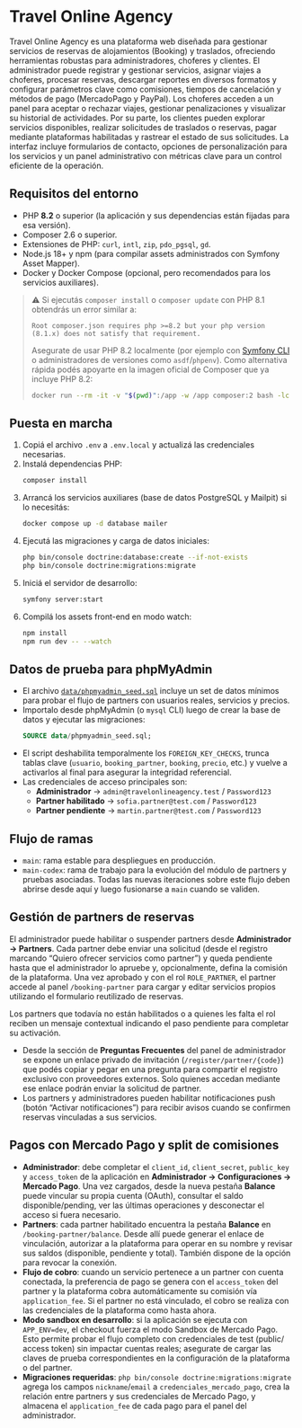 # Travel Online Agency

Travel Online Agency es una plataforma web diseñada para gestionar servicios de reservas de alojamientos (Booking) y traslados, ofreciendo herramientas robustas para administradores, choferes y clientes. El administrador puede registrar y gestionar servicios, asignar viajes a choferes, procesar reservas, descargar reportes en diversos formatos y configurar parámetros clave como comisiones, tiempos de cancelación y métodos de pago (MercadoPago y PayPal). Los choferes acceden a un panel para aceptar o rechazar viajes, gestionar penalizaciones y visualizar su historial de actividades. Por su parte, los clientes pueden explorar servicios disponibles, realizar solicitudes de traslados o reservas, pagar mediante plataformas habilitadas y rastrear el estado de sus solicitudes. La interfaz incluye formularios de contacto, opciones de personalización para los servicios y un panel administrativo con métricas clave para un control eficiente de la operación.

## Requisitos del entorno

- PHP **8.2** o superior (la aplicación y sus dependencias están fijadas para esa versión).
- Composer 2.6 o superior.
- Extensiones de PHP: `curl`, `intl`, `zip`, `pdo_pgsql`, `gd`.
- Node.js 18+ y npm (para compilar assets administrados con Symfony Asset Mapper).
- Docker y Docker Compose (opcional, pero recomendados para los servicios auxiliares).

> ⚠️ Si ejecutás `composer install` o `composer update` con PHP 8.1 obtendrás un error similar a:
>
> ```
> Root composer.json requires php >=8.2 but your php version (8.1.x) does not satisfy that requirement.
> ```
>
> Asegurate de usar PHP 8.2 localmente (por ejemplo con [Symfony CLI](https://symfony.com/download) o administradores de versiones como `asdf`/`phpenv`). Como alternativa rápida podés apoyarte en la imagen oficial de Composer que ya incluye PHP 8.2:
>
> ```bash
> docker run --rm -it -v "$(pwd)":/app -w /app composer:2 bash -lc "composer install"
> ```

## Puesta en marcha

1. Copiá el archivo `.env` a `.env.local` y actualizá las credenciales necesarias.
2. Instalá dependencias PHP:
   ```bash
   composer install
   ```
3. Arrancá los servicios auxiliares (base de datos PostgreSQL y Mailpit) si lo necesitás:
   ```bash
   docker compose up -d database mailer
   ```
4. Ejecutá las migraciones y carga de datos iniciales:
   ```bash
   php bin/console doctrine:database:create --if-not-exists
   php bin/console doctrine:migrations:migrate
   ```
5. Iniciá el servidor de desarrollo:
   ```bash
   symfony server:start
   ```
6. Compilá los assets front-end en modo watch:
   ```bash
   npm install
   npm run dev -- --watch
   ```

## Datos de prueba para phpMyAdmin

- El archivo [`data/phpmyadmin_seed.sql`](data/phpmyadmin_seed.sql) incluye un set de datos mínimos para probar el flujo de partners con usuarios reales, servicios y precios.
- Importalo desde phpMyAdmin (o `mysql` CLI) luego de crear la base de datos y ejecutar las migraciones:
  ```sql
  SOURCE data/phpmyadmin_seed.sql;
  ```
- El script deshabilita temporalmente los `FOREIGN_KEY_CHECKS`, trunca tablas clave (`usuario`, `booking_partner`, `booking`, `precio`, etc.) y vuelve a activarlos al final para asegurar la integridad referencial.
- Las credenciales de acceso principales son:
  - **Administrador** → `admin@travelonlineagency.test` / `Password123`
  - **Partner habilitado** → `sofia.partner@test.com` / `Password123`
  - **Partner pendiente** → `martin.partner@test.com` / `Password123`

## Flujo de ramas

- `main`: rama estable para despliegues en producción.
- `main-codex`: rama de trabajo para la evolución del módulo de partners y pruebas asociadas. Todas las nuevas iteraciones sobre este flujo deben abrirse desde aquí y luego fusionarse a `main` cuando se validen.

## Gestión de partners de reservas

El administrador puede habilitar o suspender partners desde **Administrador → Partners**. Cada partner debe enviar una solicitud (desde el registro marcando “Quiero ofrecer servicios como partner”) y queda pendiente hasta que el administrador lo apruebe y, opcionalmente, defina la comisión de la plataforma. Una vez aprobado y con el rol `ROLE_PARTNER`, el partner accede al panel `/booking-partner` para cargar y editar servicios propios utilizando el formulario reutilizado de reservas.

Los partners que todavía no están habilitados o a quienes les falta el rol reciben un mensaje contextual indicando el paso pendiente para completar su activación.

- Desde la sección de **Preguntas Frecuentes** del panel de administrador se expone un enlace privado de invitación (`/register/partner/{code}`) que podés copiar y pegar en una pregunta para compartir el registro exclusivo con proveedores externos. Solo quienes accedan mediante ese enlace podrán enviar la solicitud de partner.
- Los partners y administradores pueden habilitar notificaciones push (botón “Activar notificaciones”) para recibir avisos cuando se confirmen reservas vinculadas a sus servicios.

## Pagos con Mercado Pago y split de comisiones

- **Administrador**: debe completar el `client_id`, `client_secret`, `public_key` y `access_token` de la aplicación en **Administrador → Configuraciones → Mercado Pago**. Una vez cargados, desde la nueva pestaña **Balance** puede vincular su propia cuenta (OAuth), consultar el saldo disponible/pending, ver las últimas operaciones y desconectar el acceso si fuera necesario.
- **Partners**: cada partner habilitado encuentra la pestaña **Balance** en `/booking-partner/balance`. Desde allí puede generar el enlace de vinculación, autorizar a la plataforma para operar en su nombre y revisar sus saldos (disponible, pendiente y total). También dispone de la opción para revocar la conexión.
- **Flujo de cobro**: cuando un servicio pertenece a un partner con cuenta conectada, la preferencia de pago se genera con el `access_token` del partner y la plataforma cobra automáticamente su comisión vía `application_fee`. Si el partner no está vinculado, el cobro se realiza con las credenciales de la plataforma como hasta ahora.
- **Modo sandbox en desarrollo**: si la aplicación se ejecuta con `APP_ENV=dev`, el checkout fuerza el modo Sandbox de Mercado Pago. Esto permite probar el flujo completo con credenciales de test (public/ access token) sin impactar cuentas reales; asegurate de cargar las claves de prueba correspondientes en la configuración de la plataforma o del partner.
- **Migraciones requeridas**: `php bin/console doctrine:migrations:migrate` agrega los campos `nickname`/`email` a `credenciales_mercado_pago`, crea la relación entre partners y sus credenciales de Mercado Pago, y almacena el `application_fee` de cada pago para el panel del administrador.
